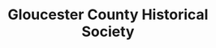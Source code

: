 ---
layout: repo
title: "Gloucester County Historical Society"
id: 12706
permalink: repos/12706/
---